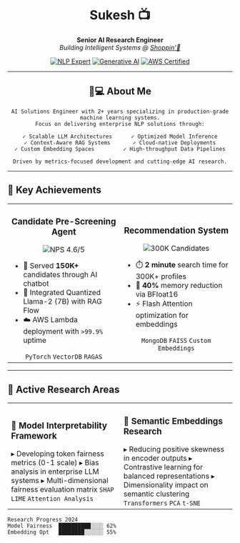 <div align="center">
  
<div align="center">
  
# Sukesh  📺
**Senior AI Research Engineer**  
*Building Intelligent Systems @ [Shoppin'🍓](https://shoppin.app)*

[![NLP Expert](https://img.shields.io/badge/NLP-Expert-8A2BE2?logo=openai)](https://en.wikipedia.org/wiki/Natural_language_processing)
[![Generative AI](https://img.shields.io/badge/Generative_AI-Specialist-FF6F61)](https://en.wikipedia.org/wiki/Generative_artificial_intelligence)
[![AWS Certified](https://img.shields.io/badge/AWS-Architect-FF9900?logo=amazonaws)](https://aws.amazon.com)

</div>

---

## 👨💻 About Me

```text
AI Solutions Engineer with 2+ years specializing in production-grade machine learning systems.
Focus on delivering enterprise NLP solutions through:

✓ Scalable LLM Architectures      ✓ Optimized Model Inference
✓ Context-Aware RAG Systems       ✓ Cloud-native Deployments
✓ Custom Embedding Spaces         ✓ High-throughput Data Pipelines

Driven by metrics-focused development and cutting-edge AI research.
```
</div>

---

## 🚀 Key Achievements

<table>
  <tr>
    <td width="50%" align="center">
      <h3>Candidate Pre-Screening Agent</h3>
      <div>
        <img src="https://progress-bar.dev/100/?scale=5&title=NPS&width=400&color=brightgreen" alt="NPS 4.6/5">
      </div>
      <ul align="left">
        <li>🚀 Served <strong>150K+</strong> candidates through AI chatbot</li>
        <li>🧠 Integrated Quantized Llama-2 (7B) with RAG Flow</li>
        <li>☁️ AWS Lambda deployment with <code>>99.9%</code> uptime</li>
      </ul>
      <code>PyTorch</code> <code>VectorDB</code> <code>RAGAS</code>
    </td>
    <td width="50%" align="center">
      <h3>Recommendation System</h3>
      <div>
        <img src="https://progress-bar.dev/70/?scale=300000&title=Candidates+Processed&width=400&color=blueviolet" alt="300K Candidates">
      </div>
      <ul align="left">
        <li>⏱️ <strong>2 minute</strong> search time for 300K+ profiles</li>
        <li>💾 <strong>40%</strong> memory reduction via BFloat16</li>
        <li>⚡ Flash Attention optimization for embeddings</li>
      </ul>
      <code>MongoDB</code> <code>FAISS</code> <code>Custom Embeddings</code>
    </td>
  </tr>
</table>

---

## 🔬 Active Research Areas

<table>
  <tr>
    <td width="50%">
      <h3>🧮 Model Interpretability Framework</h3>
      ▸ Developing token fairness metrics (0-1 scale)  
      ▸ Bias analysis in enterprise LLM systems  
      ▸ Multi-dimensional fairness evaluation matrix  
      <code>SHAP</code> <code>LIME</code> <code>Attention Analysis</code>
    </td>
    <td width="50%">
      <h3>📐 Semantic Embeddings Research</h3>
      ▸ Reducing positive skewness in encoder outputs  
      ▸ Contrastive learning for balanced representations  
      ▸ Dimensionality impact on semantic clustering  
      <code>Transformers</code> <code>PCA</code> <code>t-SNE</code>
    </td>
  </tr>
</table>

```text
Research Progress 2024
Model Fairness  ██████████░░░░ 62%  
Embedding Opt   ████████░░░░░░ 55%
